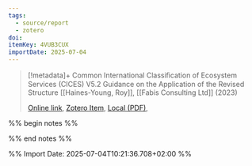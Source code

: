```yaml
---
tags:
  - source/report
  - zotero
doi: 
itemKey: 4VUB3CUX
importDate: 2025-07-04
---
```

>[!metadata]+
> Common International Classiﬁcation of Ecosystem Services (CICES) V5.2 Guidance on the Application of the Revised Structure
> [[Haines-Young, Roy]], 
> [[Fabis Consulting Ltd]] (2023)
> 
> [Online link](https://cices.eu/content/uploads/sites/8/2023/08/CICES_V5.2_Guidance_24072023.pdf), [Zotero Item](zotero://select/library/items/4VUB3CUX), [Local (PDF)](file://C:/Users/aburg/Documents/references/zotero/storage/PAJRJUMN/Haines-Young_CommonInterna+onal.pdf), 

%% begin notes %%

%% end notes %%

%% Import Date: 2025-07-04T10:21:36.708+02:00 %%
